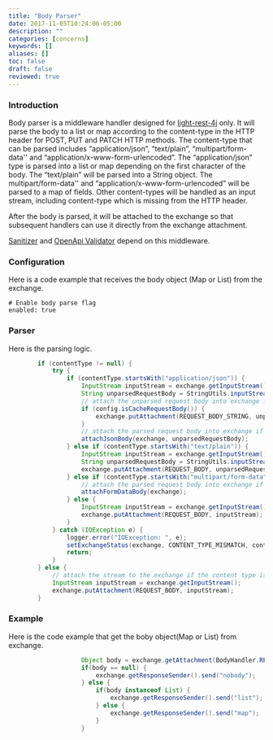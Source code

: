 ```yaml
---
title: "Body Parser"
date: 2017-11-05T10:24:06-05:00
description: ""
categories: [concerns]
keywords: []
aliases: []
toc: false
draft: false
reviewed: true
---
```


### Introduction

Body parser is a middleware handler designed for [light-rest-4j][] only. It will parse the body to a list or map according to the content-type in the HTTP header for POST, PUT and PATCH HTTP methods. The content-type that can be parsed includes “application/json”, “text/plain”, “multipart/form-data'' and “application/x-www-form-urlencoded”. The “application/json” type is parsed into a list or map depending on the first character of the body. The “text/plain” will be parsed into a String object. The multipart/form-data'' and “application/x-www-form-urlencoded” will be parsed to a map of fields. Other content-types will be handled as an input stream, including content-type which is missing from the HTTP header.

After the body is parsed, it will be attached to the exchange so that subsequent handlers can use it directly from the exchange attachment.

[Sanitizer][] and [OpenApi Validator][] depend on this middleware.

### Configuration

Here is a code example that receives the body object (Map or List) from the exchange.

```
# Enable body parse flag
enabled: true
```

### Parser

Here is the parsing logic. 

```java
        if (contentType != null) {
            try {
                if (contentType.startsWith("application/json")) {
                    InputStream inputStream = exchange.getInputStream();
                    String unparsedRequestBody = StringUtils.inputStreamToString(inputStream, StandardCharsets.UTF_8);
                    // attach the unparsed request body into exchange if the cacheRequestBody is enabled in body.yml
                    if (config.isCacheRequestBody()) {
                        exchange.putAttachment(REQUEST_BODY_STRING, unparsedRequestBody);
                    }
                    // attach the parsed request body into exchange if the body parser is enabled
                    attachJsonBody(exchange, unparsedRequestBody);
                } else if (contentType.startsWith("text/plain")) {
                    InputStream inputStream = exchange.getInputStream();
                    String unparsedRequestBody = StringUtils.inputStreamToString(inputStream, StandardCharsets.UTF_8);
                    exchange.putAttachment(REQUEST_BODY, unparsedRequestBody);
                } else if (contentType.startsWith("multipart/form-data") || contentType.startsWith("application/x-www-form-urlencoded")) {
                    // attach the parsed request body into exchange if the body parser is enabled
                    attachFormDataBody(exchange);
                } else {
                    InputStream inputStream = exchange.getInputStream();
                    exchange.putAttachment(REQUEST_BODY, inputStream);
                }
            } catch (IOException e) {
                logger.error("IOException: ", e);
                setExchangeStatus(exchange, CONTENT_TYPE_MISMATCH, contentType);
                return;
            }
        } else {
            // attach the stream to the exchange if the content type is missing.
            InputStream inputStream = exchange.getInputStream();
            exchange.putAttachment(REQUEST_BODY, inputStream);
        }
```
### Example

Here is the code example that get the boby object(Map or List) from exchange.

```java
                    Object body = exchange.getAttachment(BodyHandler.REQUEST_BODY);
                    if(body == null) {
                        exchange.getResponseSender().send("nobody");
                    } else {
                        if(body instanceof List) {
                            exchange.getResponseSender().send("list");
                        } else {
                            exchange.getResponseSender().send("map");
                        }
                    }

```

[light-rest-4j]: /style/light-rest-4j/
[Sanitizer]: /concern/sanitizer/
[OpenApi Validator]: /style/light-rest-4j/openapi-validator/

